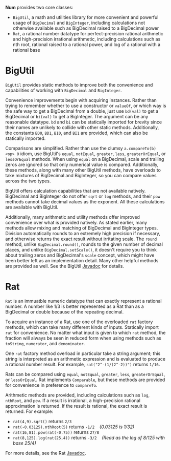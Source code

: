 **Num** provides two core classes:

- `BigUtil`, a math and utilities library for more convenient and powerful usage of `BigDecimal` and `BigInteger`, including calculations not otherwise available such as BigDecimal raised to a BigDecimal power
- `Rat`, a rational number datatype for perfect-precision rational arithmetic and high-precision irrational arithmetic, including calculations such as nth root, rational raised to a rational power, and log of a rational with a rational base

# BigUtil

`BigUtil` provides static methods to improve both the convenience and capabilities of working with `BigDecimal` and `BigInteger`.

Convenience improvements begin with acquiring instances. Rather than trying to remember whether to use a constructor or `valueOf`, or which way is the safe way to get a BigDecimal from a double, just use `bd(val)` to get a BigDecimal or `bi(val)` to get a BigInteger. The argument can be any reasonable datatype. `bd` and `bi` can be statically imported for brevity since their names are unlikely to collide with other static methods. Additionally, the constants `BD0`, `BD1`, `BI0`, and `BI1` are provided, which can also be statically imported.

Comparisons are simplified. Rather than use the clumsy `a.compareTo(b) <op> 0` idiom, use BigUtil's `equal`, `notEqual`, `greater`, `less`, `greaterOrEqual`, or `lessOrEqual` methods. When using `equal` on a BigDecimal, scale and trailing zeros are ignored so that only numerical value is compared. Additionally, these methods, along with many other BigUtil methods, have overloads to take mixtures of BigDecimal and BigInteger, so you can compare values across the two types.

BigUtil offers calculation capabilities that are not available natively. BigDecimal and BigInteger do not offer `sqrt` or `log` methods, and their `pow` methods cannot take decimal values as the exponent. All these calculations are available with BigUtil.

Additionally, many arithmetic and utility methods offer improved convenience over what is provided natively. As stated earlier, many methods allow mixing and matching of BigDecimal and BigInteger types. Division automatically rounds to an extremely high precision if necessary, and otherwise returns the exact result without irritating scale. The `round` method, unlike `BigDecimal.round()`, rounds to the given number of decimal places, and unlike `BigDecimal.setScale()`, it doesn't require you to think about trailing zeros and BigDecimal's `scale` concept, which might have been better left as an implementation detail. Many other helpful methods are provided as well. See the BigUtil [Javadoc](https://blaineziegler.github.io/num/javadoc/com/zieglersoftware/num/BigUtil.html "BigUtil") for details.

# Rat

`Rat` is an immuatble numeric datatype that can exactly represent a rational number. A number like 1/3 is better represented as a Rat than as a BigDecimal or double because of the repeating decimal.

To acquire an instance of a Rat, use one of the overloaded `rat` factory methods, which can take many different kinds of inputs. Statically import `rat` for convenience. No matter what input is given to which `rat` method, the fraction will always be seen in reduced form when using methods such as `toString`, `numerator`, and `denominator`.

One `rat` factory method overload in particular take a string argument; this string is interpreted as an arithmetic expression and is evaluated to produce a rational number result. For example, `rat("2^-(1/(2^-2))")` returns `1/16`. 

Rats can be compared using `equal`, `notEqual`, `greater`, `less`, `greaterOrEqual`, or `lessOrEqual`. Rat implements `Comparable`, but these methods are provided for convenience in preference to `compareTo`.

Arithmetic methods are provided, including calculations such as `log`, `nthRoot`, and `pow`. If a result is irrational, a high-precision rational approximation is returned. If the result is rational, the exact result is returned. For example:

- `rat(4,9).sqrt()` returns `2/3`
- `rat(-0.03125).nthRoot(5)` returns `-1/2` &nbsp;&nbsp; *(0.03125 is 1/32)*
- `rat(16,81).pow(rat(-0.75))` returns `27/8`
- `rat(8,125).log(rat(25,4))` returns `-3/2` &nbsp;&nbsp; *(Read as the log of 8/125 with base 25/4)*

For more details, see the Rat [Javadoc](https://blaineziegler.github.io/num/javadoc/com/zieglersoftware/num/Rat.html "Rat").